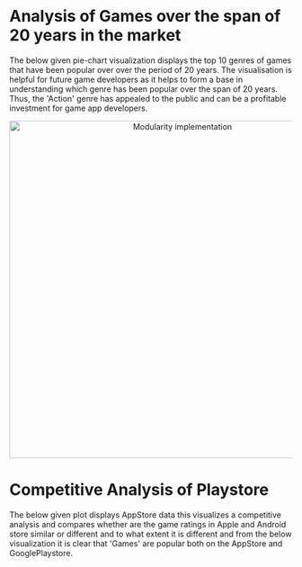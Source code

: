 <br>

# Analysis of Games over the span of 20 years in the market
The below given pie-chart visualization displays the top 10 genres of games that have been popular over over the period of 20 years.
The visualisation is helpful for future game developers as it helps to form a base in understanding which genre has been popular over the span of 20 years. Thus, the 'Action' genre has appealed to the public and can be a profitable investment for game app developers.

<center> <img align ="center" src="https://user-images.githubusercontent.com/43070131/56472427-f21b0200-6423-11e9-8d9e-097036f42a18.PNG" alt="Modularity implementation" width="600"> </center>

# Competitive Analysis of Playstore
The below given plot displays AppStore data this visualizes a competitive analysis and compares whether are the game ratings in Apple and Android store similar or different and to what extent it is different and from the below visualization it is clear that 'Games' are popular both on the AppStore and GooglePlaystore.
